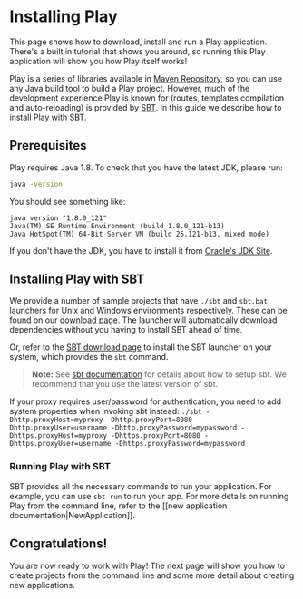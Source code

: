 <!--- Copyright (C) 2009-2019 Lightbend Inc. <https://www.lightbend.com> -->
# Installing Play

This page shows how to download, install and run a Play application.  There's a built in tutorial that shows you around, so running this Play application will show you how Play itself works!

Play is a series of libraries available in [Maven Repository](https://mvnrepository.com/artifact/com.typesafe.play), so you can use any Java build tool to build a Play project. However, much of the development experience Play is known for (routes, templates compilation and auto-reloading) is provided by [SBT](https://www.scala-sbt.org/). In this guide we describe how to install Play with SBT.

## Prerequisites

Play requires Java 1.8.  To check that you have the latest JDK, please run:

```bash
java -version
```

You should see something like:

```
java version "1.8.0_121"
Java(TM) SE Runtime Environment (build 1.8.0_121-b13)
Java HotSpot(TM) 64-Bit Server VM (build 25.121-b13, mixed mode)
```

If you don't have the JDK, you have to install it from [Oracle's JDK Site](https://www.oracle.com/technetwork/java/javase/downloads/index.html).

## Installing Play with SBT

We provide a number of sample projects that have `./sbt` and `sbt.bat` launchers for Unix and Windows environments respectively. These can be found on our [download page](https://playframework.com/download#examples). The launcher will automatically download dependencies without you having to install SBT ahead of time.

Or, refer to the [SBT download page](https://www.scala-sbt.org/download.html) to install the SBT launcher on your system, which provides the `sbt` command.

> **Note:** See [sbt documentation](https://www.scala-sbt.org/release/docs/Setup-Notes.html) for details about how to setup sbt. We recommend that you use the latest version of sbt.

If your proxy requires user/password for authentication, you need to add system properties when invoking sbt instead: `./sbt -Dhttp.proxyHost=myproxy -Dhttp.proxyPort=8080 -Dhttp.proxyUser=username -Dhttp.proxyPassword=mypassword -Dhttps.proxyHost=myproxy -Dhttps.proxyPort=8080 -Dhttps.proxyUser=username -Dhttps.proxyPassword=mypassword`

### Running Play with SBT

SBT provides all the necessary commands to run your application. For example, you can use `sbt run` to run your app. For more details on running Play from the command line, refer to the [[new application documentation|NewApplication]].

## Congratulations!

You are now ready to work with Play!  The next page will show you how to create projects from the command line and some more detail about creating new applications.
